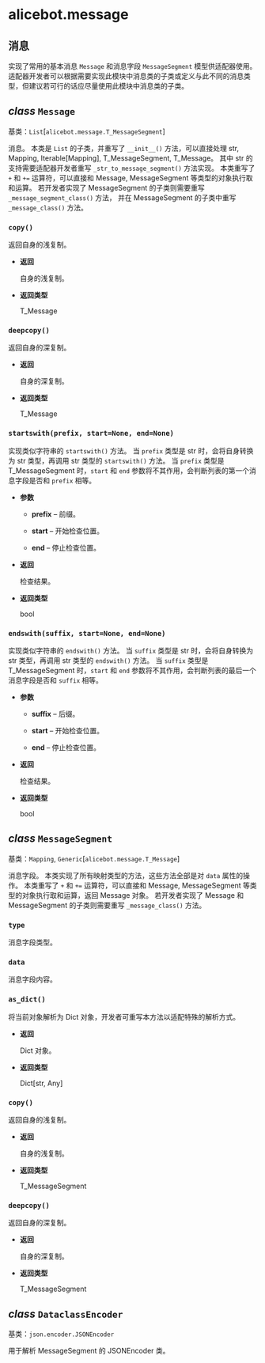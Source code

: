 # alicebot.message

## 消息

实现了常用的基本消息 `Message` 和消息字段 `MessageSegment` 模型供适配器使用。
适配器开发者可以根据需要实现此模块中消息类的子类或定义与此不同的消息类型，但建议若可行的话应尽量使用此模块中消息类的子类。


## _class_ `Message`

基类：`List`[`alicebot.message.T_MessageSegment`]

消息。
本类是 `List` 的子类，并重写了 `__init__()` 方法，可以直接处理 str, Mapping, Iterable[Mapping], T_MessageSegment, T_Message。
其中 str 的支持需要适配器开发者重写 `_str_to_message_segment()` 方法实现。
本类重写了 `+` 和 `+=` 运算符，可以直接和 Message, MessageSegment 等类型的对象执行取和运算。
若开发者实现了 MessageSegment 的子类则需要重写 `_message_segment_class()` 方法，
并在 MessageSegment 的子类中重写 `_message_class()` 方法。


### `copy()`

返回自身的浅复制。


* **返回**

    自身的浅复制。



* **返回类型**

    T_Message



### `deepcopy()`

返回自身的深复制。


* **返回**

    自身的深复制。



* **返回类型**

    T_Message



### `startswith(prefix, start=None, end=None)`

实现类似字符串的 `startswith()` 方法。
当 `prefix` 类型是 str 时，会将自身转换为 str 类型，再调用 str 类型的 `startswith()` 方法。
当 `prefix` 类型是 T_MessageSegment 时，`start` 和 `end` 参数将不其作用，会判断列表的第一个消息字段是否和 `prefix` 相等。


* **参数**

    
    * **prefix** – 前缀。


    * **start** – 开始检查位置。


    * **end** – 停止检查位置。



* **返回**

    检查结果。



* **返回类型**

    bool



### `endswith(suffix, start=None, end=None)`

实现类似字符串的 `endswith()` 方法。
当 `suffix` 类型是 str 时，会将自身转换为 str 类型，再调用 str 类型的 `endswith()` 方法。
当 `suffix` 类型是 T_MessageSegment 时，`start` 和 `end` 参数将不其作用，会判断列表的最后一个消息字段是否和 `suffix` 相等。


* **参数**

    
    * **suffix** – 后缀。


    * **start** – 开始检查位置。


    * **end** – 停止检查位置。



* **返回**

    检查结果。



* **返回类型**

    bool



## _class_ `MessageSegment`

基类：`Mapping`, `Generic`[`alicebot.message.T_Message`]

消息字段。
本类实现了所有映射类型的方法，这些方法全部是对 `data` 属性的操作。
本类重写了 `+` 和 `+=` 运算符，可以直接和 Message, MessageSegment 等类型的对象执行取和运算，返回 Message 对象。
若开发者实现了 Message 和 MessageSegment 的子类则需要重写 `_message_class()` 方法。


### `type`

消息字段类型。


### `data`

消息字段内容。


### `as_dict()`

将当前对象解析为 Dict 对象，开发者可重写本方法以适配特殊的解析方式。


* **返回**

    Dict 对象。



* **返回类型**

    Dict[str, Any]



### `copy()`

返回自身的浅复制。


* **返回**

    自身的浅复制。



* **返回类型**

    T_MessageSegment



### `deepcopy()`

返回自身的深复制。


* **返回**

    自身的深复制。



* **返回类型**

    T_MessageSegment



## _class_ `DataclassEncoder`

基类：`json.encoder.JSONEncoder`

用于解析 MessageSegment 的 JSONEncoder 类。
